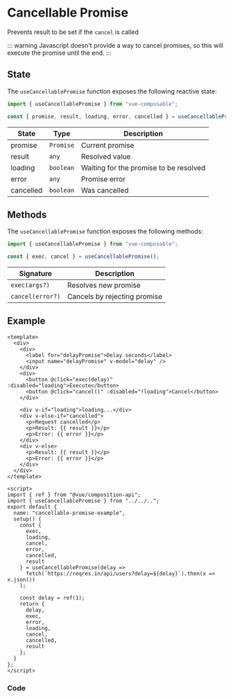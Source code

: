 # Cancellable Promise

Prevents result to be set if the `cancel` is called

::: warning
Javascript doesn't provide a way to cancel promises, so this will execute the promise until the end.
:::

## State

The `useCancellablePromise` function exposes the following reactive state:

```js
import { useCancellablePromise } from "vue-composable";

const { promise, result, loading, error, cancelled } = useCancellablePromise();
```

| State     | Type      | Description                            |
| --------- | --------- | -------------------------------------- |
| promise   | `Promise` | Current promise                        |
| result    | `any`     | Resolved value                         |
| loading   | `boolean` | Waiting for the promise to be resolved |
| error     | `any`     | Promise error                          |
| cancelled | `boolean` | Was cancelled                          |

## Methods

The `useCancellablePromise` function exposes the following methods:

```js
import { useCancellablePromise } from "vue-composable";

const { exec, cancel } = useCancellablePromise();
```

| Signature        | Description                  |
| ---------------- | ---------------------------- |
| `exec(args?)`    | Resolves new promise         |
| `cancel(error?)` | Cancels by rejecting promise |

## Example

```vue
<template>
  <div>
    <div>
      <label for="delayPromise">Delay seconds</label>
      <input name="delayPromise" v-model="delay" />
    </div>
    <div>
      <button @click="exec(delay)" :disabled="loading">Execute</button>
      <button @click="cancel()" :disabled="!loading">Cancel</button>
    </div>

    <div v-if="loading">loading...</div>
    <div v-else-if="cancelled">
      <p>Request cancelled</p>
      <p>Result: {{ result }}</p>
      <p>Error: {{ error }}</p>
    </div>
    <div v-else>
      <p>Result: {{ result }}</p>
      <p>Error: {{ error }}</p>
    </div>
  </div>
</template>

<script>
import { ref } from "@vue/composition-api";
import { useCancellablePromise } from "../../..";
export default {
  name: "cancellable-promise-example",
  setup() {
    const {
      exec,
      loading,
      cancel,
      error,
      cancelled,
      result
    } = useCancellablePromise(delay =>
      fetch(`https://reqres.in/api/users?delay=${delay}`).then(x => x.json())
    );

    const delay = ref(1);
    return {
      delay,
      exec,
      error,
      loading,
      cancel,
      cancelled,
      result
    };
  }
};
</script>
```

### Code

<cancellable-promise-example/>
